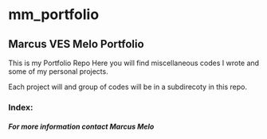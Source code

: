 # mm_portfolio
## Marcus VES Melo Portfolio

This is my Portfolio Repo
Here you will find miscellaneous codes I wrote and some of my personal projects.

Each project will and group of codes will be in a subdirecoty in this repo.

### Index:






##### For more information contact Marcus Melo
